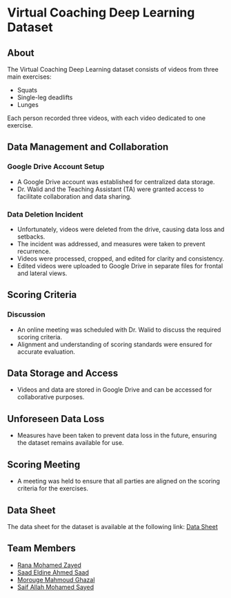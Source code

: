 # Virtual Coaching Deep Learning Dataset

## About
The Virtual Coaching Deep Learning dataset consists of videos from three main exercises:
- Squats
- Single-leg deadlifts
- Lunges

Each person recorded three videos, with each video dedicated to one exercise.

## Data Management and Collaboration

### Google Drive Account Setup
- A Google Drive account was established for centralized data storage.
- Dr. Walid and the Teaching Assistant (TA) were granted access to facilitate collaboration and data sharing.

### Data Deletion Incident
- Unfortunately, videos were deleted from the drive, causing data loss and setbacks.
- The incident was addressed, and measures were taken to prevent recurrence.
- Videos were processed, cropped, and edited for clarity and consistency.
- Edited videos were uploaded to Google Drive in separate files for frontal and lateral views.

## Scoring Criteria

### Discussion
- An online meeting was scheduled with Dr. Walid to discuss the required scoring criteria.
- Alignment and understanding of scoring standards were ensured for accurate evaluation.

## Data Storage and Access
- Videos and data are stored in Google Drive and can be accessed for collaborative purposes.

## Unforeseen Data Loss
- Measures have been taken to prevent data loss in the future, ensuring the dataset remains available for use.

## Scoring Meeting
- A meeting was held to ensure that all parties are aligned on the scoring criteria for the exercises.

## Data Sheet
The data sheet for the dataset is available at the following link: [Data Sheet](https://onedrive.live.com/edit?id=51D3B734B6D340BE!s3876d77599154ad3943d954265313e64&resid=51D3B734B6D340BE!s3876d77599154ad3943d954265313e64&cid=51d3b734b6d340be&ithint=file%2Cxlsx&redeem=aHR0cHM6Ly8xZHJ2Lm1zL3gvYy81MWQzYjczNGI2ZDM0MGJlL0VYWFhkamdWbWROS2xEMlZRbVV4UG1RQkxzXzNCdURYUUNMYW5NejE4QWtUVEE&migratedtospo=true&wdo=2)

## Team Members
- [Rana Mohamed Zayed](https://github.com/RanaZay)
- [Saad Eldine Ahmed Saad](https://github.com/SaadElDine/Smart-Home)
- [Morouge Mahmoud Ghazal](https://github.com/Morougue)
- [Saif Allah Mohamed Sayed](https://github.com/SaifSeddik)
